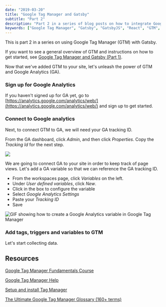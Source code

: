 ```yaml
---
date: "2019-03-20" 
title: "Google Tag Manager and Gatsby"
subtitle: "Part 2"
description: "Part 2 in a series of blog posts on how to integrate Google Tag Manager with GatsbyJS"
keywords: ["Google Tag Manager", "Gatsby", "GatsbyJS", "React", "GTM", "Google Analytics", "GA"]
---
```


This is part 2 in a series on using Google Tag Manager (GTM) with Gatsby.

If you want to see a general overview of GTM and instructions on how to get started, see [Google Tag Manager and Gatsby (Part 1)](/blog/google-tag-manager).

Now that we've added GTM to your site, let's unleash the power of GTM and Google Analytics (GA).

### Sign up for Google Analytics

If you haven't signed up for GA yet, go to [https://analytics.google.com/analytics/web/](https://analytics.google.com/analytics/web/) and sign up to get started.

### Connect to Google analytics

Next, to connect GTM to GA, we will need your GA tracking ID. 

From the GA dashboard, click <i>Admin</i>, and then click <i>Properties</i>. Copy the <i>Tracking Id</i> for the next step.

<img style="-webkit-user-select: none;" src="https://media.giphy.com/media/452X5Ai7pnqtdlcxQT/giphy.gif" class="gif">

We are going to connect GA to your site in order to keep track of page views. Let's add a GA variable so that we can reference the GA tracking ID. 

* From the workspaces page, click <i>Variables</i> on the left. 
* Under <i>User defined variables</i>, click <i>New</i>.
* Click in the box to configure the variable
* Select <i>Google Analytics Settings</i>
* Paste your <i>Tracking ID</i>
* Save

<img alt="GIF showing how to create a Google Analytics variable in Google Tag Manager" style="-webkit-user-select: none;" src="https://media.giphy.com/media/nxOlfLBfK4oHPbjRJr/giphy.gif" class="gif">

### Add tags, triggers and variables to GTM 


Let's start collecting data.

## Resources
[Google Tag Manager Fundamentals Course](https://analytics.google.com/analytics/academy/course/5)

[Google Tag Manager Help](https://support.google.com/tagmanager#topic=3441530)

[Setup and install Tag Manager](https://support.google.com/tagmanager/answer/6103696?hl=en)

[The Ultimate Google Tag Manager Glossary (160+ terms)](https://www.analyticsmania.com/post/google-tag-manager-glossary/)
